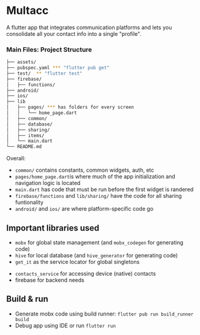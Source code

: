 # Multacc
A flutter app that integrates communication platforms and lets you consolidate all your contact info into a single "profile".

### Main Files: Project Structure

  ```sh
  ├── assets/
  ├── pubspec.yaml *** "flutter pub get"
  ├── test/  ** "flutter test"
  ├── firebase/
  │   ├── functions/
  ├── android/
  ├── ios/
  ├── lib
  │   ├── pages/ *** has folders for every screen
  │   │   └── home_page.dart
  │   ├── common/
  │   ├── database/
  │   ├── sharing/
  │   ├── items/
  │   └── main.dart
  └── README.md
  ```

Overall:
* `common/` contains constants, common widgets, auth, etc
* `pages/home_page.dart`is where much of the app initialization and navigation logic is located
* `main.dart` has code that must be run before the first widget is randered
* `firebase/functions` and `lib/sharing/` have the code for all sharing funtionality
* `android/` and `ios/` are where platform-specific code go

## Important libraries used
- `mobx` for global state management (and `mobx_codegen` for generating code)
- `hive` for local database (and `hive_generator` for generating code)
- `get_it` as the service locator for global singletons
* `contacts_service` for accessing device (native) contacts
* firebase for backend needs

## Build & run
- Generate mobx code using build runner: `flutter pub run build_runner build`
- Debug app using IDE or run `flutter run`
